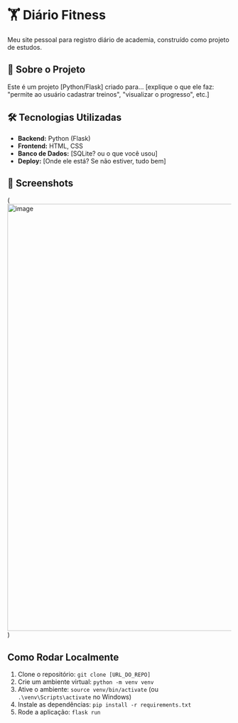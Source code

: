 # 🏋️ Diário Fitness

Meu site pessoal para registro diário de academia, construído como projeto de estudos.

## 🚀 Sobre o Projeto

Este é um projeto [Python/Flask] criado para... [explique o que ele faz: "permite ao usuário cadastrar treinos", "visualizar o progresso", etc.]

## 🛠️ Tecnologias Utilizadas

* **Backend:** Python (Flask)
* **Frontend:** HTML, CSS
* **Banco de Dados:** [SQLite? ou o que você usou]
* **Deploy:** [Onde ele está? Se não estiver, tudo bem]

## 📸 Screenshots

(<img width="1864" height="961" alt="image" src="https://github.com/user-attachments/assets/e13029ff-c513-4bb1-8f96-a577a389431f" />)

## Como Rodar Localmente

1.  Clone o repositório: `git clone [URL_DO_REPO]`
2.  Crie um ambiente virtual: `python -m venv venv`
3.  Ative o ambiente: `source venv/bin/activate` (ou `.\venv\Scripts\activate` no Windows)
4.  Instale as dependências: `pip install -r requirements.txt`
5.  Rode a aplicação: `flask run`
